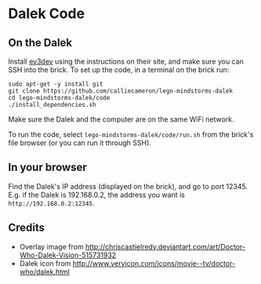 # Dalek Code

## On the Dalek

Install [ev3dev](http://www.ev3dev.org/) using the instructions on their site, and make sure you can SSH into the brick. To set up the code, in a terminal on the brick run:

    sudo apt-get -y install git
    git clone https://github.com/calliecameron/lego-mindstorms-dalek
    cd lego-mindstorms-dalek/code
    ./install_dependencies.sh

Make sure the Dalek and the computer are on the same WiFi network.

To run the code, select `lego-mindstorms-dalek/code/run.sh` from the brick's file browser (or you can run it through SSH).


## In your browser

Find the Dalek's IP address (displayed on the brick), and go to port 12345. E.g. if the Dalek is 192.168.0.2, the address you want is `http://192.168.0.2:12345`.


## Credits

- Overlay image from http://chriscastielredy.deviantart.com/art/Doctor-Who-Dalek-Vision-515731932
- Dalek icon from http://www.veryicon.com/icons/movie--tv/doctor-who/dalek.html
